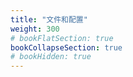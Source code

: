 ```yaml
---
title: "文件和配置"
weight: 300
# bookFlatSection: true   
bookCollapseSection: true
# bookHidden: true
---
```


<br>